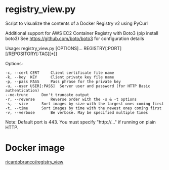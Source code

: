 # registry_view.py
Script to visualize the contents of a Docker Registry v2 using PyCurl

Additional support for AWS EC2 Container Registry with Boto3 (pip install boto3)
See https://github.com/boto/boto3 for configuration details

Usage: registry_view.py [OPTIONS]... REGISTRY[:PORT][/REPOSITORY[:TAG][\*]]

Options:

	-c, --cert CERT		Client certificate file name
	-k, --key  KEY		Client private key file name
	-p, --pass PASS		Pass phrase for the private key
	-u, --user USER[:PASS]	Server user and password (for HTTP Basic authentication)
	--no-trunc		Don't truncate output
	-r, --reverse		Reverse order with the -s & -t options
	-s, --size		Sort images by size with the largest ones coming first
	-t, --time 		Sort images by time with the newest ones coming first
	-v, --verbose		Be verbose. May be specified multiple times

Note: Default port is 443. You must specify "http://..." if running on plain HTTP.

# Docker image

[ricardobranco/registry_view](https://hub.docker.com/r/ricardobranco/registry_view/)
